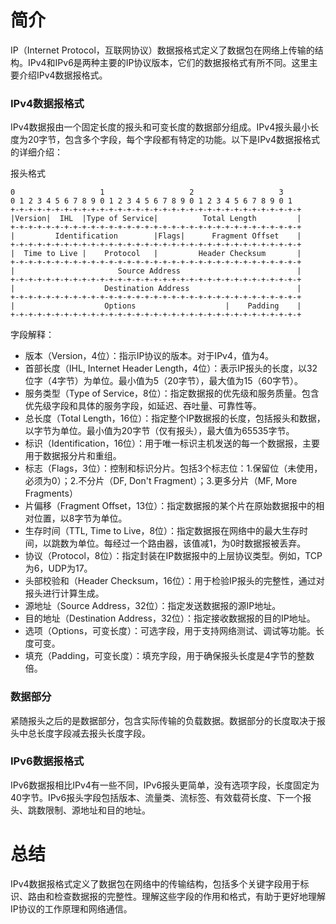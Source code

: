 # 简介

IP（Internet Protocol，互联网协议）数据报格式定义了数据包在网络上传输的结构。IPv4和IPv6是两种主要的IP协议版本，它们的数据报格式有所不同。这里主要介绍IPv4数据报格式。

### IPv4数据报格式

IPv4数据报由一个固定长度的报头和可变长度的数据部分组成。IPv4报头最小长度为20字节，包含多个字段，每个字段都有特定的功能。以下是IPv4数据报格式的详细介绍：

报头格式

```plaintext
0                   1                   2                   3  
0 1 2 3 4 5 6 7 8 9 0 1 2 3 4 5 6 7 8 9 0 1 2 3 4 5 6 7 8 9 0 1  
+-+-+-+-+-+-+-+-+-+-+-+-+-+-+-+-+-+-+-+-+-+-+-+-+-+-+-+-+-+-+-+-+  
|Version|  IHL  |Type of Service|          Total Length         |  
+-+-+-+-+-+-+-+-+-+-+-+-+-+-+-+-+-+-+-+-+-+-+-+-+-+-+-+-+-+-+-+-+  
|         Identification        |Flags|      Fragment Offset    |  
+-+-+-+-+-+-+-+-+-+-+-+-+-+-+-+-+-+-+-+-+-+-+-+-+-+-+-+-+-+-+-+-+  
|  Time to Live |    Protocol   |         Header Checksum       |  
+-+-+-+-+-+-+-+-+-+-+-+-+-+-+-+-+-+-+-+-+-+-+-+-+-+-+-+-+-+-+-+-+  
|                       Source Address                          |  
+-+-+-+-+-+-+-+-+-+-+-+-+-+-+-+-+-+-+-+-+-+-+-+-+-+-+-+-+-+-+-+-+  
|                    Destination Address                        |  
+-+-+-+-+-+-+-+-+-+-+-+-+-+-+-+-+-+-+-+-+-+-+-+-+-+-+-+-+-+-+-+-+  
|                    Options                    |    Padding    |  
+-+-+-+-+-+-+-+-+-+-+-+-+-+-+-+-+-+-+-+-+-+-+-+-+-+-+-+-+-+-+-+-+
```

字段解释：
- 版本（Version，4位）：指示IP协议的版本。对于IPv4，值为4。
- 首部长度（IHL, Internet Header Length，4位）：表示IP报头的长度，以32位字（4字节）为单位。最小值为5（20字节），最大值为15（60字节）。
- 服务类型（Type of Service，8位）：指定数据报的优先级和服务质量。包含优先级字段和具体的服务字段，如延迟、吞吐量、可靠性等。
- 总长度（Total Length，16位）：指定整个IP数据报的长度，包括报头和数据，以字节为单位。最小值为20字节（仅有报头），最大值为65535字节。
- 标识（Identification，16位）：用于唯一标识主机发送的每一个数据报，主要用于数据报分片和重组。
- 标志（Flags，3位）：控制和标识分片。包括3个标志位：1.保留位（未使用，必须为0）；2.不分片（DF, Don't Fragment）；3.更多分片（MF, More Fragments）
- 片偏移（Fragment Offset，13位）：指定数据报的某个片在原始数据报中的相对位置，以8字节为单位。
- 生存时间（TTL, Time to Live，8位）：指定数据报在网络中的最大生存时间，以跳数为单位。每经过一个路由器，该值减1，为0时数据报被丢弃。
- 协议（Protocol，8位）：指定封装在IP数据报中的上层协议类型。例如，TCP为6，UDP为17。
- 头部校验和（Header Checksum，16位）：用于检验IP报头的完整性，通过对报头进行计算生成。
- 源地址（Source Address，32位）：指定发送数据报的源IP地址。
- 目的地址（Destination Address，32位）：指定接收数据报的目的IP地址。
- 选项（Options，可变长度）：可选字段，用于支持网络测试、调试等功能。长度可变。
- 填充（Padding，可变长度）：填充字段，用于确保报头长度是4字节的整数倍。

### 数据部分

紧随报头之后的是数据部分，包含实际传输的负载数据。数据部分的长度取决于报头中总长度字段减去报头长度字段。

### IPv6数据报格式

IPv6数据报相比IPv4有一些不同，IPv6报头更简单，没有选项字段，长度固定为40字节。IPv6报头字段包括版本、流量类、流标签、有效载荷长度、下一个报头、跳数限制、源地址和目的地址。

# 总结

IPv4数据报格式定义了数据包在网络中的传输结构，包括多个关键字段用于标识、路由和检查数据报的完整性。理解这些字段的作用和格式，有助于更好地理解IP协议的工作原理和网络通信。
